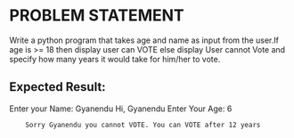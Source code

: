 # PROBLEM STATEMENT

Write a python program that takes age and name as input from the user.If age is >= 18 then display user can VOTE else display User cannot Vote and specify how many years it would take for him/her to vote.

## Expected Result:

Enter your Name: Gyanendu
        Hi, Gyanendu Enter Your Age: 6

        Sorry Gyanendu you cannot VOTE. You can VOTE after 12 years
